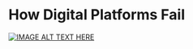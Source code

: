 # How Digital Platforms Fail

[![IMAGE ALT TEXT HERE](https://img.youtube.com/vi/kjlrKZVNz5c/0.jpg)](https://www.youtube.com/watch?v=kjlrKZVNz5c)
